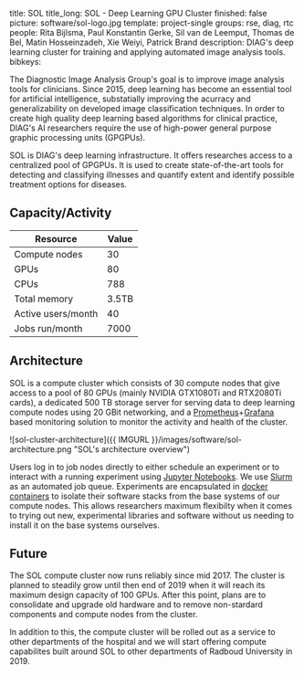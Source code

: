 title: SOL
title_long: SOL - Deep Learning GPU Cluster
finished: false
picture: software/sol-logo.jpg
template: project-single
groups: rse, diag, rtc
people: Rita Bijlsma, Paul Konstantin Gerke, Sil van de Leemput, Thomas de Bel, Matin Hosseinzadeh, Xie Weiyi, Patrick Brand
description: DIAG's deep learning cluster for training and applying automated image analysis tools.
bibkeys: 

The Diagnostic Image Analysis Group's goal is to improve image analysis tools
for clinicians. Since 2015, deep learning has become an essential tool for 
artificial intelligence, substatially improving the acurracy and generalizability 
on developed image classification techniques. In order to create high quality 
deep learning based algorithms for clinical practice, DIAG's AI researchers 
require the use of high-power general purpose graphic processing units (GPGPUs).

SOL is DIAG's deep learning infrastructure. It offers researches access to 
a centralized pool of GPGPUs. It is used to create state-of-the-art tools
for detecting and classifying illnesses and quantify extent and identify possible
treatment options for diseases.

## Capacity/Activity

| Resource               | Value                         |
| ---------------------- | ----------------------------- |
| Compute nodes          | 30                            |
| GPUs                   | 80                            |
| CPUs                   | 788                           |
| Total memory           | 3.5TB                         |
| Active users/month     | 40                            |
| Jobs run/month         | 7000                          |

## Architecture

SOL is a compute cluster which consists of 30 compute nodes that give access
to a pool of 80 GPUs (mainly NVIDIA GTX1080Ti
and RTX2080Ti cards), a dedicated 500 TB storage server for serving data to
deep learning compute nodes using 20 GBit networking, and a 
[Prometheus](https://prometheus.io/)+[Grafana](https://grafana.com/)
based monitoring solution to monitor the activity and health of the cluster. 

![sol-cluster-architecture]({{ IMGURL }}/images/software/sol-architecture.png "SOL's architecture overview")

Users log in to job nodes directly to either schedule an experiment or to
interact with a running experiment using 
[Jupyter Notebooks](https://jupyter.org/). We use 
[Slurm](https://slurm.schedmd.com/overview.html) as an automated
job queue. Experiments are encapsulated in 
[docker containers](https://www.docker.com/) to isolate their 
software stacks from the base systems of our compute nodes. This allows 
researchers maximum flexibilty when it comes to trying out new, experimental 
libraries and software without us needing to install it on the base systems
ourselves.

## Future

The SOL compute cluster now runs reliably since mid 2017. The cluster is planned
to steadily grow until then end of 2019 when it will reach its maximum design capacity
of 100 GPUs. After this point, plans are to consolidate and upgrade old hardware
and to remove non-stardard components and compute nodes from the cluster.

In addition to this, the compute cluster will be rolled out as a service to 
other departments of the hospital and we will start offering compute capabilites
built around SOL to other departments of Radboud University in 2019.

